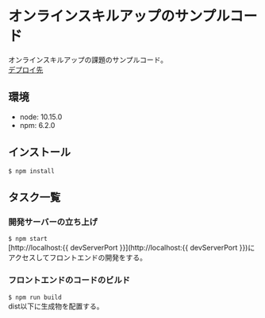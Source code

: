 # オンラインスキルアップのサンプルコード

オンラインスキルアップの課題のサンプルコード。  
[デプロイ先](https://online-skillup-example.herokuapp.com/)  

## 環境
+ node: 10.15.0
+ npm: 6.2.0

## インストール
`$ npm install`

## タスク一覧
### 開発サーバーの立ち上げ
`$ npm start`  
[http://localhost:{{ devServerPort }}](http://localhost:{{ devServerPort }})にアクセスしてフロントエンドの開発をする。  

### フロントエンドのコードのビルド
`$ npm run build`  
dist以下に生成物を配置する。
